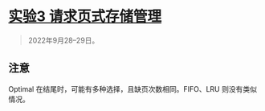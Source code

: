 # [实验3 请求页式存储管理](https://lexue.bit.edu.cn/mod/programming/view.php?id=365480)

> 2022年9月28–29日。

## 注意

Optimal 在结尾时，可能有多种选择，且缺页次数相同。FIFO、LRU 则没有类似情况。
